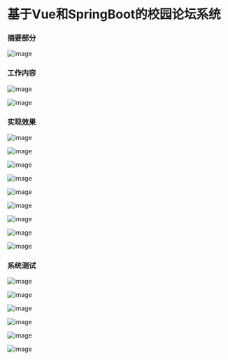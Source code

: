<h1>基于Vue和SpringBoot的校园论坛系统</h1>
<h3>摘要部分</h3>

![image](https://github.com/hbaiqiao/ForumSystem/assets/79921484/2e7894b9-4a12-4a16-badf-3004c850c15b)

<h3>工作内容</h3>

![image](https://github.com/hbaiqiao/ForumSystem/assets/79921484/16bea6f2-f166-4059-a32a-2365950ca212)

![image](https://github.com/hbaiqiao/ForumSystem/assets/79921484/ac2bfc5b-25f3-4a8e-859f-692b98983c8d)

<h3>实现效果</h3>

![image](https://github.com/hbaiqiao/ForumSystem/assets/79921484/3f2c4972-3a1a-44dd-9265-a562e00ccc23)

![image](https://github.com/hbaiqiao/ForumSystem/assets/79921484/4ffefda2-fced-4829-8b8e-7d81f606e12c)

![image](https://github.com/hbaiqiao/ForumSystem/assets/79921484/5807394e-8034-4dac-8dd5-5599a45fdf9a)

![image](https://github.com/hbaiqiao/ForumSystem/assets/79921484/195f0905-cfb5-43aa-9595-230de4efeacf)

![image](https://github.com/hbaiqiao/ForumSystem/assets/79921484/bac5c87a-244b-42a9-8e55-fda1ae686ba7)

![image](https://github.com/hbaiqiao/ForumSystem/assets/79921484/c65dbdb2-efa2-4d43-9c63-2c4cd539e03c)

![image](https://github.com/hbaiqiao/ForumSystem/assets/79921484/1c0d69c8-15f9-4d7c-9f2e-dda1ee12f0b7)

![image](https://github.com/hbaiqiao/ForumSystem/assets/79921484/5347152c-6b57-4447-a201-057ae149ffe1)

![image](https://github.com/hbaiqiao/ForumSystem/assets/79921484/ebe80ba6-3cc8-4f60-be7e-72a6b8a58bdb)

<h3>系统测试</h3>

![image](https://github.com/hbaiqiao/ForumSystem/assets/79921484/6f8d904a-082d-4216-af41-8a64408cd3be)

![image](https://github.com/hbaiqiao/ForumSystem/assets/79921484/8d1132c4-c3ca-4c34-88bd-3dd0d3245ec8)

![image](https://github.com/hbaiqiao/ForumSystem/assets/79921484/c81ca490-5bad-46f2-9937-ad7279a63264)

![image](https://github.com/hbaiqiao/ForumSystem/assets/79921484/6650dd20-f28f-496c-ad84-464a0cc8f1b8)

![image](https://github.com/hbaiqiao/ForumSystem/assets/79921484/ca368e3e-f13b-41ca-9072-5eea456927f5)

![image](https://github.com/hbaiqiao/ForumSystem/assets/79921484/6dc2f698-9d8d-43e2-8be9-bc22594e6859)
